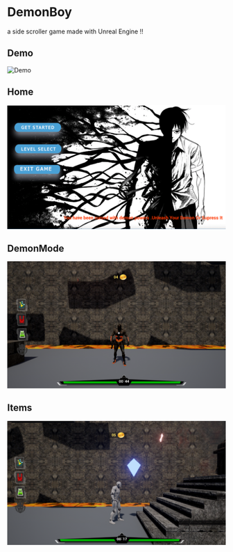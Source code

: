 # DemonBoy
a side scroller game made with Unreal Engine !!

## Demo
![Demo](https://github.com/hackertron/DemonBoy/blob/master/main.gif)

## Home
![Home](https://github.com/hackertron/DemonBoy/blob/master/Capture.PNG)

## DemonMode
![DemonMode](https://github.com/hackertron/DemonBoy/blob/master/3.PNG)

## Items
![items](https://github.com/hackertron/DemonBoy/blob/master/4.PNG)

